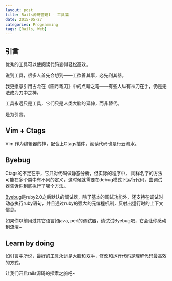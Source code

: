 ```yaml
---
layout: post
title: Rails源码管窥1 - 工具篇
date: 2015-05-27
categories: Programming
tags: [Rails, Web]
---
```


## 引言

优秀的工具可以使阅读代码变得轻松高效。

说到工具，很多人首先会想到——工欲善其事，必先利其器。

我更愿意引用古龙在《圆月弯刀》中的点睛之笔——有些人纵有神刀在手，仍是无法成为刀中之神。

工具永远只是工具，它们只是人类大脑的延伸，而非替代。

是为引言。

## Vim + Ctags

Vim 作为编辑器的神，配合上Ctags插件，阅读代码也是行云流水。

## Byebug

Ctags的不足在于，它只对代码做静态分析，但实际的程序中， 同样名字的方法可能在多个类中有不同的定义，这时候就需要在debug模式下运行代码，由调试器告诉你到底执行了哪个方法。

[Byebug](http://guides.rubyonrails.org/debugging_rails_applications.html)是ruby2.0之后默认的调试器，除了基本的调试功能外，还支持在调试时动态执行ruby语句，并且通过ruby的强大的元编程机制，反射出运行时的上下文信息。

如果你以前用过其它语言如java, perl的调试器，请试试Byebug吧，它会让你感动到流泪~

## Learn by doing

如引言中所说，最好的工具永远是大脑和双手，修改和运行代码是理解代码最高效的方式。

让我们开启rails源码的探索之旅吧~
